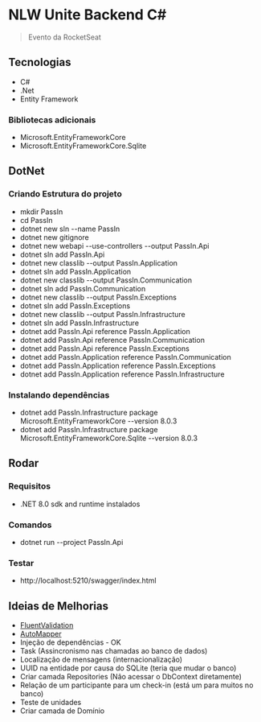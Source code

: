 # NLW Unite Backend C#

> Evento da RocketSeat

## Tecnologias

- C#
- .Net
- Entity Framework

### Bibliotecas adicionais

- Microsoft.EntityFrameworkCore
- Microsoft.EntityFrameworkCore.Sqlite

## DotNet

### Criando Estrutura do projeto

- mkdir PassIn
- cd PassIn
- dotnet new sln --name PassIn
- dotnet new gitignore
- dotnet new webapi --use-controllers --output PassIn.Api
- dotnet sln add PassIn.Api
- dotnet new classlib --output PassIn.Application
- dotnet sln add PassIn.Application
- dotnet new classlib --output PassIn.Communication
- dotnet sln add PassIn.Communication
- dotnet new classlib --output PassIn.Exceptions
- dotnet sln add PassIn.Exceptions
- dotnet new classlib --output PassIn.Infrastructure
- dotnet sln add PassIn.Infrastructure
- dotnet add PassIn.Api reference PassIn.Application
- dotnet add PassIn.Api reference PassIn.Communication
- dotnet add PassIn.Api reference PassIn.Exceptions
- dotnet add PassIn.Application reference PassIn.Communication
- dotnet add PassIn.Application reference PassIn.Exceptions
- dotnet add PassIn.Application reference PassIn.Infrastructure

### Instalando dependências

- dotnet add PassIn.Infrastructure package Microsoft.EntityFrameworkCore --version 8.0.3
- dotnet add PassIn.Infrastructure package Microsoft.EntityFrameworkCore.Sqlite --version 8.0.3

## Rodar

### Requisitos

- .NET 8.0 sdk and runtime instalados

### Comandos

- dotnet run --project PassIn.Api

### Testar

- http://localhost:5210/swagger/index.html

## Ideias de Melhorias

- [FluentValidation](https://docs.fluentvalidation.net/en/latest/)
- [AutoMapper](https://automapper.org/)
- Injeção de dependências - OK
- Task (Assincronismo nas chamadas ao banco de dados)
- Localização de mensagens (internacionalização)
- UUID na entidade por causa do SQLite (teria que mudar o banco)
- Criar camada Repositories (Não acessar o DbContext diretamente)
- Relação de um participante para um check-in (está um para muitos no banco)
- Teste de unidades
- Criar camada de Domínio
